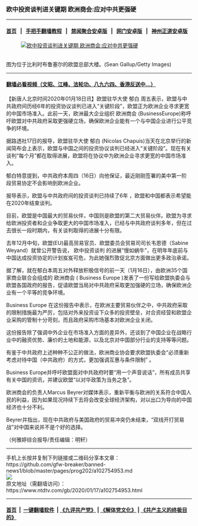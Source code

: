 ### 欧中投资谈判进关键期 欧洲商会:应对中共更强硬
------------------------

#### [首页](https://github.com/gfw-breaker/banned-news1/blob/master/README.md) &nbsp;&nbsp;|&nbsp;&nbsp; [手把手翻墙教程](https://github.com/gfw-breaker/guides/wiki) &nbsp;&nbsp;|&nbsp;&nbsp; [禁闻聚合安卓版](https://github.com/gfw-breaker/bn-android) &nbsp;&nbsp;|&nbsp;&nbsp; [网门安卓版](https://github.com/oGate2/oGate) &nbsp;&nbsp;|&nbsp;&nbsp; [神州正道安卓版](https://github.com/SzzdOgate/update) 



<div><div class="featured_image">
 <a href="https://i.ntdtv.com/assets/uploads/2020/01/GettyImages-1181470806.jpg" target="_blank">
  <figure>
   <img alt="欧中投资谈判进关键期 欧洲商会:应对中共更强硬" src="https://i.ntdtv.com/assets/uploads/2020/01/GettyImages-1181470806-800x450.jpg"/>
  </figure><br/>
 </a>
 <span class="caption">
  图为位于比利时布鲁塞尔的欧盟总部大楼。(Sean Gallup/Getty Images)
 </span>
</div>
</div><hr/>

#### [翻墙必看视频（文昭、江峰、法轮功、八九六四、香港反送中...）](http://167.172.214.107/home.html)

<div><div class="post_content" itemprop="articleBody">
 <p>
  【新唐人北京时间2020年01月18日讯】欧盟驻华大使
  <ok href="https://www.ntdtv.com/gb/郁白.htm">
   郁白
  </ok>
  周五表示，欧盟与中共政府间历经6年的投资协议谈判已进入“关键阶段”，欧盟正为欧洲企业寻求更宽的中国市场准入。此前一天，欧洲最大企业组织
  <ok href="https://www.ntdtv.com/gb/欧洲商会.htm">
   欧洲商会
  </ok>
  (BusinessEurope)称呼吁欧盟对中共政府采取更强硬立场，确保欧洲企业能有一个与中国企业进行公平竞争的环境。
 </p>
 <p>
  据路透社17日的报导，欧盟驻华大使
  <ok href="https://www.ntdtv.com/gb/郁白.htm">
   郁白
  </ok>
  (Nicolas Chapuis)当天在北京举行的新闻简布会上表示，欧盟与中国之间的投资协议谈判已经进入“关键阶段”。现在有关谈判“每个月”都在取得进展，欧盟将在协议中为欧洲企业寻求更宽的中国市场准入。
 </p>
 <p>
  郁白特意提到，中共政府本周四（16日）向他保证，最近刚刚签署的美中第一阶段贸易协定不会影响到欧洲企业。
 </p>
 <p>
  报导表示，欧盟与中共政府间的投资谈判已持续了6年 ，欧盟和中国都表示希望能在2020年结束谈判。
 </p>
 <p>
  目前，欧盟是中国最大的贸易伙伴，中国则是欧盟的第二大贸易伙伴。欧盟为寻求给欧洲投资者和企业争取更大的中国市场准入，已经与中共政府谈判多年，但在过去很长一段时期内，有关谈判取得的进展十分有限。
 </p>
 <p>
  去年12月中旬，欧盟(EU)最高贸易官员、欧盟委员会贸易司司长韦恩德（Sabine Weyand）就曾公开警告说，
  <ok href="https://www.ntdtv.com/gb/欧中投资谈判.htm">
   欧中投资谈判
  </ok>
  的进展“慢如蜗牛”，在明年年底前与中国达成投资协定的计划岌岌可危，为此她强烈敦促北京方面做出更多政治承诺。
 </p>
 <p>
  据了解，就在郁白本周五对外释放积极信号的前一天（1月16日），由欧洲35个国家商业联合会组成的
  <ok href="https://www.ntdtv.com/gb/欧洲商会.htm">
   欧洲商会
  </ok>
  (
  <ok href="https://www.ntdtv.com/gb/business-europe.htm">
   Business Europe
  </ok>
  )发表了一份写给欧盟执委会与欧盟各国政府的报告，促请欧盟当局对中共政府采取更加强硬的立场，确保欧洲企业有一个平等的竞争环境。
 </p>
 <p>
  <ok href="https://www.ntdtv.com/gb/business-europe.htm">
   Business Europe
  </ok>
  在这份报告中表示，在欧洲主要贸易伙伴之中，中共政府采取的限制措施最为严厉，包括对外来投资设下众多的投资壁垒，对合资经营和欧盟企业采购的管制十分苛刻，而且政府采购市场基本对欧洲企业关闭。
 </p>
 <p>
  这份报告除了强调中外企业在市场准入方面的差异外，还谈到了中国企业在战略行业中的融资优势、廉价的土地和能源，以及北京对中国部分行业的支持等等问题。
 </p>
 <p>
  有鉴于中共政府上述种种不公正的做法，欧洲商业协会要求欧盟执委会“必须重新考虑对待中国（中共政府）的方式，更加强调互惠与条件限制” 。
 </p>
 <p>
  Business Europe并呼吁欧盟面对中共政府时要“用一个声音说话”，所有成员共享有关中国的资讯，并建议欧盟“以对华政策为当务之急”。
 </p>
 <p>
  欧洲商会的负责人Marcus Beyrer对媒体表示，重新平衡与欧洲的关系符合中国人民的利益，因为如果现况持续下去将会改变全球经济架构，对以出口为导向的中国经济也十分不利。
 </p>
 <p>
  Beyrer并指出，现在中共政府与美国政府的贸易冲突仍未结束，“双线开打贸易战”对中国来说并不是个好的选择。
 </p>
 <p>
  （何雅婷综合报导/责任编辑：明轩）
 </p>
 <div class="single_ad">
 </div>
</div>
</div>
<hr/>
手机上长按并复制下列链接或二维码分享本文章：<br/>
https://github.com/gfw-breaker/banned-news1/blob/master/pages/prog202/a102754953.md <br/>
<a href='https://github.com/gfw-breaker/banned-news1/blob/master/pages/prog202/a102754953.md'><img src='https://github.com/gfw-breaker/banned-news1/blob/master/pages/prog202/a102754953.md.png'/></a> <br/>
原文地址（需翻墙访问）：https://www.ntdtv.com/gb/2020/01/17/a102754953.html


------------------------
#### [首页](https://github.com/gfw-breaker/banned-news1/blob/master/README.md) &nbsp;|&nbsp; [一键翻墙软件](https://github.com/gfw-breaker/nogfw/blob/master/README.md) &nbsp;| [《九评共产党》](https://github.com/gfw-breaker/9ping.md/blob/master/README.md#九评之一评共产党是什么) | [《解体党文化》](https://github.com/gfw-breaker/jtdwh.md/blob/master/README.md) | [《共产主义的终极目的》](https://github.com/gfw-breaker/gczydzjmd.md/blob/master/README.md)


<img src='http://gfw-breaker.win/banned-news/pages/prog202/a102754953.md' width='0px' height='0px'/>
